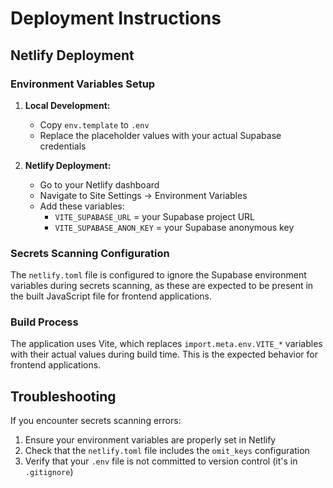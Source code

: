 # Deployment Instructions

## Netlify Deployment

### Environment Variables Setup

1. **Local Development:**
   - Copy `env.template` to `.env`
   - Replace the placeholder values with your actual Supabase credentials

2. **Netlify Deployment:**
   - Go to your Netlify dashboard
   - Navigate to Site Settings → Environment Variables
   - Add these variables:
     - `VITE_SUPABASE_URL` = your Supabase project URL
     - `VITE_SUPABASE_ANON_KEY` = your Supabase anonymous key

### Secrets Scanning Configuration

The `netlify.toml` file is configured to ignore the Supabase environment variables during secrets scanning, as these are expected to be present in the built JavaScript file for frontend applications.

### Build Process

The application uses Vite, which replaces `import.meta.env.VITE_*` variables with their actual values during build time. This is the expected behavior for frontend applications.

## Troubleshooting

If you encounter secrets scanning errors:
1. Ensure your environment variables are properly set in Netlify
2. Check that the `netlify.toml` file includes the `omit_keys` configuration
3. Verify that your `.env` file is not committed to version control (it's in `.gitignore`)
